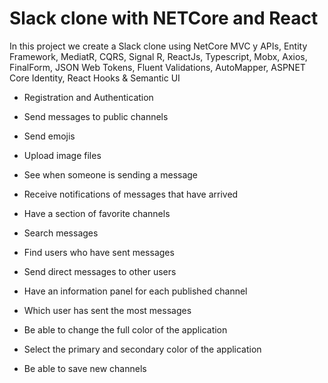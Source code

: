 # Slack clone with NETCore and React

In this project we create a Slack clone using NetCore MVC y APIs, Entity Framework, MediatR, 
CQRS, Signal R, ReactJs, Typescript, Mobx, Axios, FinalForm, JSON Web Tokens, Fluent Validations, AutoMapper, 
ASPNET Core Identity, React Hooks & Semantic UI

   * Registration and Authentication

   * Send messages to public channels

   * Send emojis

   * Upload image files

   * See when someone is sending a message

   * Receive notifications of messages that have arrived

   * Have a section of favorite channels

   * Search messages

   * Find users who have sent messages

   * Send direct messages to other users

   * Have an information panel for each published channel

   * Which user has sent the most messages

   * Be able to change the full color of the application

   * Select the primary and secondary color of the application

   * Be able to save new channels



